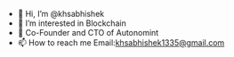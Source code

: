 - 👋 Hi, I’m @khsabhishek
- 👀 I’m interested in Blockchain
- 🌱 Co-Founder and CTO of Autonomint
- 📫 How to reach me Email:khsabhishek1335@gmail.com

<!---
khsabhishek/khsabhishek is a ✨ special ✨ repository because its `README.md` (this file) appears on your GitHub profile.
You can click the Preview link to take a look at your changes.
--->
